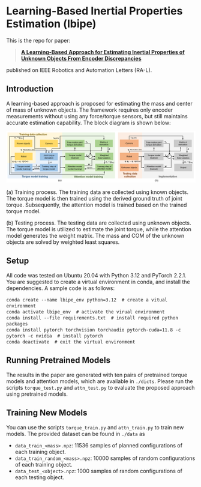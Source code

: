 # Learning-Based Inertial Properties Estimation (lbipe)

This is the repo for paper:

> [**A Learning-Based Approach for Estimating Inertial Properties of Unknown Objects From Encoder Discrepancies**](https://ieeexplore.ieee.org/document/10176292)

published on IEEE Robotics and Automation Letters (RA-L).

## Introduction

A learning-based approach is proposed for estimating the mass and center of mass of unknown objects.
The framework requires only encoder measurements without using any force/torque sensors, but still maintains accurate estimation capability.
The block diagram is shown below:

<div align='center'>
  <img src='image/overview.png' width='1000px'>
</div>

(a) Training process. 
The training data are collected using known objects. 
The torque model is then trained using the derived ground truth of joint torque. 
Subsequently, the attention model is trained based on the trained torque model. 

(b) Testing process. 
The testing data are collected using unknown objects. 
The torque model is utilized to estimate the joint torque, while the attention model generates the weight matrix. 
The mass and COM of the unknown objects are solved by weighted least squares.

## Setup

All code was tested on Ubuntu 20.04 with Python 3.12 and PyTorch 2.2.1. 
You are suggested to create a virtual environment in conda, and install the dependencies.
A sample code is as follows:

```
conda create --name lbipe_env python=3.12  # create a vitual environment
conda activate lbipe_env  # activate the virual environment
conda install --file requirements.txt  # install required python packages
conda install pytorch torchvision torchaudio pytorch-cuda=11.8 -c pytorch -c nvidia  # install pytorch
conda deactivate  # exit the virtual environment
```

## Running Pretrained Models

The results in the paper are generated with ten pairs of pretrained torque models and attention models, which are available in `./dicts`. 
Please run the scripts `torque_test.py` and `attn_test.py` to evaluate the proposed approach using pretrained models.

## Training New Models

You can use the scripts `torque_train.py` and `attn_train.py` to train new models. 
The provided dataset can be found in `./data` as

- `data_train_<mass>.npz`: 11536 samples of planned configurations of each training object.
- `data_train_random_<mass>.npz`: 10000 samples of random configurations of each training object.
- `data_test_<object>.npz`: 1000 samples of random configurations of each testing object.

